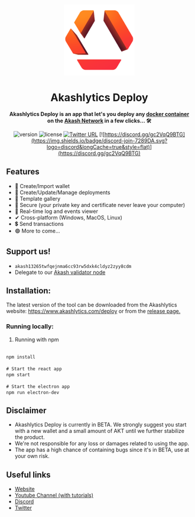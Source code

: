 <div align="center">

![Akashlytics](./public/icons/android-chrome-192x192.png)

<h1>Akashlytics Deploy</h1>
  
**Akashlytics Deploy is an app that let's you deploy any [docker container](https://www.docker.com/) on the [Akash Network](https://akash.network) in a few clicks... 🛠**
  
![version](https://img.shields.io/github/stars/Akashlytics/akashlytics-deploy)
![license](https://img.shields.io/github/license/Akashlytics/akashlytics-deploy)
[![Twitter URL](https://img.shields.io/twitter/url/https/twitter.com/bukotsunikki.svg?style=social&label=Follow%20%40akashlytics)](https://twitter.com/akashlytics)
[![https://discord.gg/gc2VqQ9BTG](https://img.shields.io/badge/discord-join-7289DA.svg?logo=discord&longCache=true&style=flat)](https://discord.gg/gc2VqQ9BTG)
  
</div>

## Features

- 👝 Create/Import wallet
- 🚀 Create/Update/Manage deployments
- 🌌 Template gallery
- 🔐 Secure (your private key and certificate never leave your computer)
- 📄 Real-time log and events viewer
- ✔ Cross-platform (Windows, MacOS, Linux)
- 💲 Send transactions
- 🟢 More to come...

## Support us! 
- `akash13265twfqejnma6cc93rw5dxk4cldyz2zyy8cdm`
- Delegate to our [Akash validator node](https://www.mintscan.io/akash/validators/akashvaloper14mt78hz73d9tdwpdvkd59ne9509kxw8yj7qy8f)

##  Installation:

The latest version of the tool can be downloaded from the Akashlytics website:
https://www.akashlytics.com/deploy or from the [release page.](https://github.com/Akashlytics/akashlytics-deploy/releases)

### Running locally:

1. Running with npm

```

npm install

# Start the react app
npm start

# Start the electron app
npm run electron-dev

```

## Disclaimer

- Akashlytics Deploy is currently in BETA. We strongly suggest you start with a new wallet and a small amount of AKT until we further stabilize the product.
- We're not responsible for any loss or damages related to using the app.
- The app has a high chance of containing bugs since it's in BETA, use at your own risk.

## Useful links

- [Website](https://www.akashlytics.com/deploy)
- [Youtube Channel (with tutorials)](https://www.youtube.com/channel/UC1rgl1y8mtcQoa9R_RWO0UA)
- [Discord](https://discord.gg/dsGZzUR4yb)
- [Twitter](https://twitter.com/thereisnomax)
